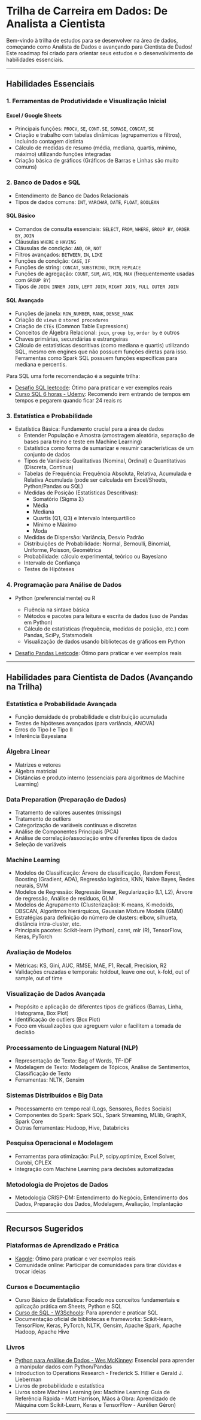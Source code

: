 # Trilha de Carreira em Dados: De Analista a Cientista

Bem-vindo à trilha de estudos para se desenvolver na área de dados, começando como Analista de Dados e avançando para Cientista de Dados! Este roadmap foi criado para orientar seus estudos e o desenvolvimento de habilidades essenciais.

---

## Habilidades Essenciais

### 1. Ferramentas de Produtividade e Visualização Inicial

#### Excel / Google Sheets
- Principais funções: `PROCV`, `SE`, `CONT.SE`, `SOMASE`, `CONCAT`, `SE`
- Criação e trabalho com tabelas dinâmicas (agrupamentos e filtros), incluindo contagem distinta
- Cálculo de medidas de resumo (média, mediana, quartis, mínimo, máximo) utilizando funções integradas
- Criação básica de gráficos (Gráficos de Barras e Linhas são muito comuns)

### 2. Banco de Dados e SQL

- Entendimento de Banco de Dados Relacionais
- Tipos de dados comuns: `INT`, `VARCHAR`, `DATE`, `FLOAT`, `BOOLEAN`

#### SQL Básico
- Comandos de consulta essenciais: `SELECT`, `FROM`, `WHERE`, `GROUP BY`, `ORDER BY`, `JOIN`
- Cláusulas `WHERE` e `HAVING`
- Cláusulas de condição: `AND`, `OR`, `NOT`
- Filtros avançados: `BETWEEN`, `IN`, `LIKE`
- Funções de condição: `CASE`, `IF`
- Funções de string: `CONCAT`, `SUBSTRING`, `TRIM`, `REPLACE`
- Funções de agregação: `COUNT`, `SUM`, `AVG`, `MIN`, `MAX` (frequentemente usadas com `GROUP BY`)
- Tipos de `JOIN`: `INNER JOIN`, `LEFT JOIN`, `RIGHT JOIN`, `FULL OUTER JOIN`

#### SQL Avançado
- Funções de janela: `ROW_NUMBER`, `RANK`, `DENSE_RANK`
- Criação de `views` e `stored procedures`
- Criação de `CTEs` (Common Table Expressions)
- Conceitos de Álgebra Relacional: `join`, `group by`, `order by` e outros
- Chaves primárias, secundárias e estrangeiras
- Cálculo de estatísticas descritivas (como mediana e quartis) utilizando SQL, mesmo em engines que não possuem funções diretas para isso. Ferramentas como Spark SQL possuem funções específicas para mediana e percentis.

Para SQL uma forte recomendação é a seguinte trilha:
- [Desafio SQL leetcode](https://leetcode.com/studyplan/top-sql-50/): Ótimo para praticar e ver exemplos reais
- [Curso SQL 6 horas - Udemy](https://www.udemy.com/course/sql-para-analise-de-dados/): Recomendo irem entrando de tempos em tempos e pegarem quando ficar 24 reais rs

### 3. Estatística e Probabilidade

- Estatística Básica: Fundamento crucial para a área de dados
  - Entender População e Amostra (amostragem aleatória, separação de bases para treino e teste em Machine Learning)
  - Estatística como forma de sumarizar e resumir características de um conjunto de dados
  - Tipos de Variáveis: Qualitativas (Nominal, Ordinal) e Quantitativas (Discreta, Contínua)
  - Tabelas de Frequência: Frequência Absoluta, Relativa, Acumulada e Relativa Acumulada (pode ser calculada em Excel/Sheets, Python/Pandas ou SQL)
  - Medidas de Posição (Estatísticas Descritivas):
    - Somatório (Sigma Σ)
    - Média
    - Mediana
    - Quartis (Q1, Q3) e Intervalo Interquartílico
    - Mínimo e Máximo
    - Moda
  - Medidas de Dispersão: Variância, Desvio Padrão
  - Distribuições de Probabilidade: Normal, Bernoulli, Binomial, Uniforme, Poisson, Geométrica
  - Probabilidade: cálculo experimental, teórico ou Bayesiano
  - Intervalo de Confiança
  - Testes de Hipóteses

### 4. Programação para Análise de Dados

- Python (preferencialmente) ou R
  - Fluência na sintaxe básica
  - Métodos e pacotes para leitura e escrita de dados (uso de Pandas em Python)
  - Cálculo de estatísticas (frequência, medidas de posição, etc.) com Pandas, SciPy, Statsmodels
  - Visualização de dados usando bibliotecas de gráficos em Python

- [Desafio Pandas Leetcode](https://leetcode.com/studyplan/30-days-of-pandas/): Ótimo para praticar e ver exemplos reais

---

## Habilidades para Cientista de Dados (Avançando na Trilha)

### Estatística e Probabilidade Avançada
- Função densidade de probabilidade e distribuição acumulada
- Testes de hipóteses avançados (para variância, ANOVA)
- Erros do Tipo I e Tipo II
- Inferência Bayesiana

### Álgebra Linear
- Matrizes e vetores
- Álgebra matricial
- Distâncias e produto interno (essenciais para algoritmos de Machine Learning)

### Data Preparation (Preparação de Dados)
- Tratamento de valores ausentes (missings)
- Tratamento de outliers
- Categorização de variáveis contínuas e discretas
- Análise de Componentes Principais (PCA)
- Análise de correlação/associação entre diferentes tipos de dados
- Seleção de variáveis

### Machine Learning
- Modelos de Classificação: Árvore de classificação, Random Forest, Boosting (Gradient, ADA), Regressão logística, KNN, Naive Bayes, Redes neurais, SVM
- Modelos de Regressão: Regressão linear, Regularização (L1, L2), Árvore de regressão, Análise de resíduos, GLM
- Modelos de Agrupamento (Clusterização): K-means, K-medoids, DBSCAN, Algoritmos hierárquicos, Gaussian Mixture Models (GMM)
- Estratégias para definição do número de clusters: elbow, silhueta, distância intra-cluster, etc.
- Principais pacotes: Scikit-learn (Python), caret, mlr (R), TensorFlow, Keras, PyTorch

### Avaliação de Modelos
- Métricas: KS, Gini, AUC, RMSE, MAE, F1, Recall, Precision, R2
- Validações cruzadas e temporais: holdout, leave one out, k-fold, out of sample, out of time

### Visualização de Dados Avançada
- Propósito e aplicação de diferentes tipos de gráficos (Barras, Linha, Histograma, Box Plot)
- Identificação de outliers (Box Plot)
- Foco em visualizações que agreguem valor e facilitem a tomada de decisão

### Processamento de Linguagem Natural (NLP)
- Representação de Texto: Bag of Words, TF-IDF
- Modelagem de Texto: Modelagem de Tópicos, Análise de Sentimentos, Classificação de Texto
- Ferramentas: NLTK, Gensim

### Sistemas Distribuídos e Big Data
- Processamento em tempo real (Logs, Sensores, Redes Sociais)
- Componentes do Spark: Spark SQL, Spark Streaming, MLlib, GraphX, Spark Core
- Outras ferramentas: Hadoop, Hive, Databricks

### Pesquisa Operacional e Modelagem
- Ferramentas para otimização: PuLP, scipy.optimize, Excel Solver, Gurobi, CPLEX
- Integração com Machine Learning para decisões automatizadas

### Metodologia de Projetos de Dados
- Metodologia CRISP-DM: Entendimento do Negócio, Entendimento dos Dados, Preparação dos Dados, Modelagem, Avaliação, Implantação

---

## Recursos Sugeridos

### Plataformas de Aprendizado e Prática
- [Kaggle](https://www.kaggle.com/): Ótimo para praticar e ver exemplos reais
- Comunidade online: Participar de comunidades para tirar dúvidas e trocar ideias

### Cursos e Documentação
- Curso Básico de Estatística: Focado nos conceitos fundamentais e aplicação prática em Sheets, Python e SQL
- [Curso de SQL - W3Schools](https://www.w3schools.com/sql/): Para aprender e praticar SQL
- Documentação oficial de bibliotecas e frameworks: Scikit-learn, TensorFlow, Keras, PyTorch, NLTK, Gensim, Apache Spark, Apache Hadoop, Apache Hive

### Livros
- [Python para Análise de Dados - Wes McKinney](https://wesmckinney.com/book/): Essencial para aprender a manipular dados com Python/Pandas
- Introduction to Operations Research - Frederick S. Hillier e Gerald J. Lieberman
- Livros de probabilidade e estatística
- Livros sobre Machine Learning (ex: Machine Learning: Guia de Referência Rápida - Matt Harrison, Mãos à Obra: Aprendizado de Máquina com Scikit-Learn, Keras e TensorFlow - Aurélien Géron)

---